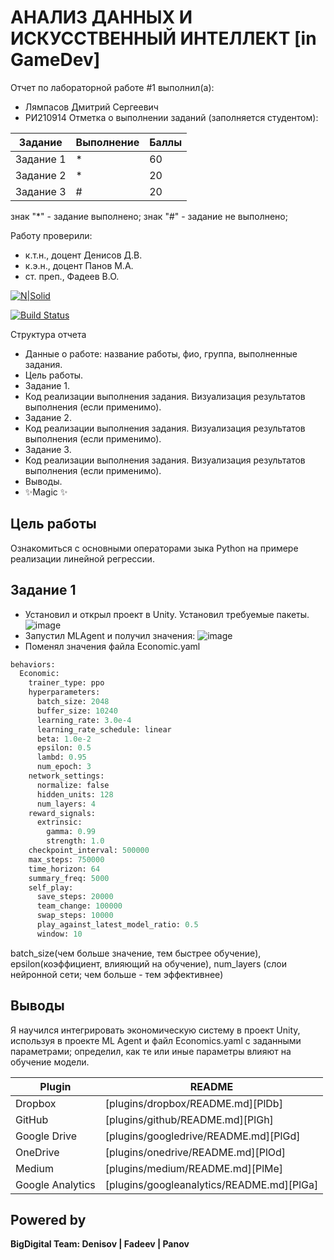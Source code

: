 # АНАЛИЗ ДАННЫХ И ИСКУССТВЕННЫЙ ИНТЕЛЛЕКТ [in GameDev]
Отчет по лабораторной работе #1 выполнил(а):
- Лямпасов Дмитрий Сергеевич
- РИ210914
Отметка о выполнении заданий (заполняется студентом):

| Задание | Выполнение | Баллы |
| ------ | ------ | ------ |
| Задание 1 | * | 60 |
| Задание 2 | * | 20 |
| Задание 3 | # | 20 |

знак "*" - задание выполнено; знак "#" - задание не выполнено;

Работу проверили:
- к.т.н., доцент Денисов Д.В.
- к.э.н., доцент Панов М.А.
- ст. преп., Фадеев В.О.

[![N|Solid](https://cldup.com/dTxpPi9lDf.thumb.png)](https://nodesource.com/products/nsolid)

[![Build Status](https://travis-ci.org/joemccann/dillinger.svg?branch=master)](https://travis-ci.org/joemccann/dillinger)

Структура отчета

- Данные о работе: название работы, фио, группа, выполненные задания.
- Цель работы.
- Задание 1.
- Код реализации выполнения задания. Визуализация результатов выполнения (если применимо).
- Задание 2.
- Код реализации выполнения задания. Визуализация результатов выполнения (если применимо).
- Задание 3.
- Код реализации выполнения задания. Визуализация результатов выполнения (если применимо).
- Выводы.
- ✨Magic ✨

## Цель работы
Ознакомиться с основными операторами зыка Python на примере реализации линейной регрессии.

## Задание 1
- Установил и открыл проект в Unity. Установил требуемые пакеты. ![image](https://user-images.githubusercontent.com/103302913/205085224-233147bb-6eb7-4034-97b5-91797588b830.png)
- Запустил MLAgent и получил значения: ![image](https://user-images.githubusercontent.com/103302913/205086885-8941c00d-7826-4fbb-a017-38a58ff43ede.png)
- Поменял значения файла Economic.yaml 
```py
behaviors:
  Economic:
    trainer_type: ppo
    hyperparameters:
      batch_size: 2048
      buffer_size: 10240
      learning_rate: 3.0e-4
      learning_rate_schedule: linear
      beta: 1.0e-2
      epsilon: 0.5 
      lambd: 0.95
      num_epoch: 3      
    network_settings:
      normalize: false
      hidden_units: 128
      num_layers: 4
    reward_signals:
      extrinsic:
        gamma: 0.99
        strength: 1.0
    checkpoint_interval: 500000
    max_steps: 750000
    time_horizon: 64
    summary_freq: 5000
    self_play:
      save_steps: 20000
      team_change: 100000
      swap_steps: 10000
      play_against_latest_model_ratio: 0.5
      window: 10
```
batch_size(чем больше значение, тем быстрее обучение), epsilon(коэффициент, влияющий на обучение), num_layers (слои нейронной сети; чем больше - тем эффективнее)


## Выводы
Я научился интегрировать экономическую систему в проект Unity, используя в проекте ML Agent и файл Economics.yaml с заданными параметрами; определил, как те или иные параметры влияют на обучение модели.

| Plugin | README |
| ------ | ------ |
| Dropbox | [plugins/dropbox/README.md][PlDb] |
| GitHub | [plugins/github/README.md][PlGh] |
| Google Drive | [plugins/googledrive/README.md][PlGd] |
| OneDrive | [plugins/onedrive/README.md][PlOd] |
| Medium | [plugins/medium/README.md][PlMe] |
| Google Analytics | [plugins/googleanalytics/README.md][PlGa] |

## Powered by

**BigDigital Team: Denisov | Fadeev | Panov**

